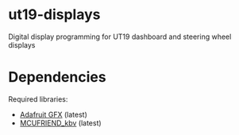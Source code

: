 # ut19-displays
Digital display programming for UT19 dashboard and steering wheel displays

# Dependencies
Required libraries:
 - [Adafruit GFX](https://github.com/adafruit/Adafruit-GFX-Library) (latest)
 - [MCUFRIEND_kbv](https://github.com/prenticedavid/MCUFRIEND_kbv) (latest)
